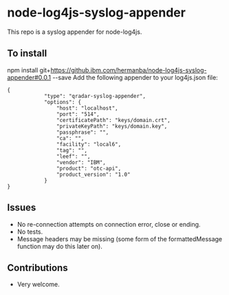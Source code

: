 # node-log4js-syslog-appender
This repo is a syslog appender for node-log4js.

## To install
npm install git+https://github.ibm.com/hermanba/node-log4js-syslog-appender#0.0.1 --save
Add the following appender to your log4js.json file:
```
{
            "type": "qradar-syslog-appender",
            "options": {
                "host": "localhost",
                "port": "514",
                "certificatePath": "keys/domain.crt",
                "privateKeyPath": "keys/domain.key",
                "passphrase": "",
                "ca": "",
                "facility": "local6",
                "tag": "",
                "leef": "",
                "vendor": "IBM",
                "product": "otc-api",
                "product_version": "1.0"
            }
}
```
## Issues
- No re-connection attempts on connection error, close or ending. 
- No tests.
- Message headers may be missing (some form of the formattedMessage function may do this later on).

## Contributions
- Very welcome.

